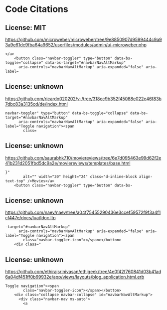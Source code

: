 # Code Citations

## License: MIT
https://github.com/microweber/microweber/tree/9e8850907d9599444c9a93a9e61dc9fba64a9652/userfiles/modules/admin/ui-microweber.php

```
</a>
    <button class="navbar-toggler" type="button" data-bs-toggle="collapse" data-bs-target="#navbarNavAltMarkup"
      aria-controls="navbarNavAltMarkup" aria-expanded="false" aria-label=
```


## License: unknown
https://github.com/ricardo020202/v-/tree/318ec9b352f45088e022e46f83b7dbc83a3135cd/de/index.html

```
navbar-toggler" type="button" data-bs-toggle="collapse" data-bs-target="#navbarNavAltMarkup"
      aria-controls="navbarNavAltMarkup" aria-expanded="false" aria-label="Toggle navigation"><span
        class=
```


## License: unknown
https://github.com/saurabhk710/moviereviews/tree/6e7d095463e99d62f2e41b231d2051fbd5dc9a2e/moviereviews/templates/base.html

```
}"
        alt="" width="30" height="24" class="d-inline-block align-text-top" />Movies</a>
    <button class="navbar-toggler" type="button" data-bs-
```


## License: unknown
https://github.com/naev/naev/tree/a04f75455290436e3ccef59572f9f3a4f1cf447e/docs/lua/ldoc.ltp

```
-target="#navbarNavAltMarkup"
      aria-controls="navbarNavAltMarkup" aria-expanded="false" aria-label="Toggle navigation"><span
        class="navbar-toggler-icon"></span></button>
    <div class="
```


## License: unknown
https://github.com/ethirajsrinivasan/ethigeek/tree/4e0f42f760841d03b41ad6a04df451ff0b69932e/app/views/layouts/blog_application.html.erb

```
Toggle navigation"><span
        class="navbar-toggler-icon"></span></button>
    <div class="collapse navbar-collapse" id="navbarNavAltMarkup">
      <div class="navbar-nav ms-auto">
        <a
```


